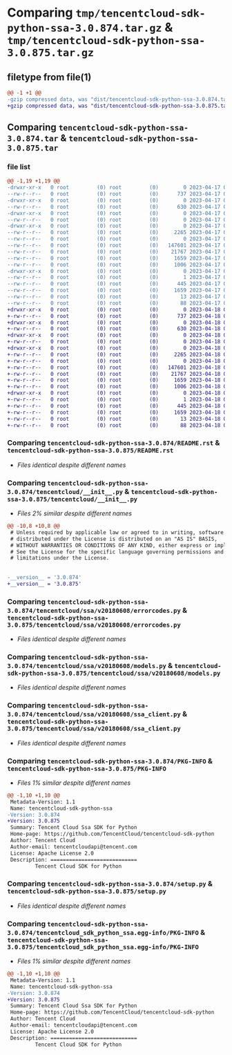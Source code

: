 # Comparing `tmp/tencentcloud-sdk-python-ssa-3.0.874.tar.gz` & `tmp/tencentcloud-sdk-python-ssa-3.0.875.tar.gz`

## filetype from file(1)

```diff
@@ -1 +1 @@
-gzip compressed data, was "dist/tencentcloud-sdk-python-ssa-3.0.874.tar", last modified: Mon Apr 17 00:44:30 2023, max compression
+gzip compressed data, was "dist/tencentcloud-sdk-python-ssa-3.0.875.tar", last modified: Tue Apr 18 00:50:19 2023, max compression
```

## Comparing `tencentcloud-sdk-python-ssa-3.0.874.tar` & `tencentcloud-sdk-python-ssa-3.0.875.tar`

### file list

```diff
@@ -1,19 +1,19 @@
-drwxr-xr-x   0 root         (0) root         (0)        0 2023-04-17 00:44:30.000000 tencentcloud-sdk-python-ssa-3.0.874/
--rw-r--r--   0 root         (0) root         (0)      737 2023-04-17 00:44:30.000000 tencentcloud-sdk-python-ssa-3.0.874/README.rst
-drwxr-xr-x   0 root         (0) root         (0)        0 2023-04-17 00:44:30.000000 tencentcloud-sdk-python-ssa-3.0.874/tencentcloud/
--rw-r--r--   0 root         (0) root         (0)      630 2023-04-17 00:44:30.000000 tencentcloud-sdk-python-ssa-3.0.874/tencentcloud/__init__.py
-drwxr-xr-x   0 root         (0) root         (0)        0 2023-04-17 00:44:30.000000 tencentcloud-sdk-python-ssa-3.0.874/tencentcloud/ssa/
--rw-r--r--   0 root         (0) root         (0)        0 2023-04-17 00:44:30.000000 tencentcloud-sdk-python-ssa-3.0.874/tencentcloud/ssa/__init__.py
-drwxr-xr-x   0 root         (0) root         (0)        0 2023-04-17 00:44:30.000000 tencentcloud-sdk-python-ssa-3.0.874/tencentcloud/ssa/v20180608/
--rw-r--r--   0 root         (0) root         (0)     2265 2023-04-17 00:44:30.000000 tencentcloud-sdk-python-ssa-3.0.874/tencentcloud/ssa/v20180608/errorcodes.py
--rw-r--r--   0 root         (0) root         (0)        0 2023-04-17 00:44:30.000000 tencentcloud-sdk-python-ssa-3.0.874/tencentcloud/ssa/v20180608/__init__.py
--rw-r--r--   0 root         (0) root         (0)   147601 2023-04-17 00:44:30.000000 tencentcloud-sdk-python-ssa-3.0.874/tencentcloud/ssa/v20180608/models.py
--rw-r--r--   0 root         (0) root         (0)    21767 2023-04-17 00:44:30.000000 tencentcloud-sdk-python-ssa-3.0.874/tencentcloud/ssa/v20180608/ssa_client.py
--rw-r--r--   0 root         (0) root         (0)     1659 2023-04-17 00:44:30.000000 tencentcloud-sdk-python-ssa-3.0.874/PKG-INFO
--rw-r--r--   0 root         (0) root         (0)     1006 2023-04-17 00:44:30.000000 tencentcloud-sdk-python-ssa-3.0.874/setup.py
-drwxr-xr-x   0 root         (0) root         (0)        0 2023-04-17 00:44:30.000000 tencentcloud-sdk-python-ssa-3.0.874/tencentcloud_sdk_python_ssa.egg-info/
--rw-r--r--   0 root         (0) root         (0)        1 2023-04-17 00:44:30.000000 tencentcloud-sdk-python-ssa-3.0.874/tencentcloud_sdk_python_ssa.egg-info/dependency_links.txt
--rw-r--r--   0 root         (0) root         (0)      445 2023-04-17 00:44:30.000000 tencentcloud-sdk-python-ssa-3.0.874/tencentcloud_sdk_python_ssa.egg-info/SOURCES.txt
--rw-r--r--   0 root         (0) root         (0)     1659 2023-04-17 00:44:30.000000 tencentcloud-sdk-python-ssa-3.0.874/tencentcloud_sdk_python_ssa.egg-info/PKG-INFO
--rw-r--r--   0 root         (0) root         (0)       13 2023-04-17 00:44:30.000000 tencentcloud-sdk-python-ssa-3.0.874/tencentcloud_sdk_python_ssa.egg-info/top_level.txt
--rw-r--r--   0 root         (0) root         (0)       88 2023-04-17 00:44:30.000000 tencentcloud-sdk-python-ssa-3.0.874/setup.cfg
+drwxr-xr-x   0 root         (0) root         (0)        0 2023-04-18 00:50:19.000000 tencentcloud-sdk-python-ssa-3.0.875/
+-rw-r--r--   0 root         (0) root         (0)      737 2023-04-18 00:50:18.000000 tencentcloud-sdk-python-ssa-3.0.875/README.rst
+drwxr-xr-x   0 root         (0) root         (0)        0 2023-04-18 00:50:19.000000 tencentcloud-sdk-python-ssa-3.0.875/tencentcloud/
+-rw-r--r--   0 root         (0) root         (0)      630 2023-04-18 00:50:18.000000 tencentcloud-sdk-python-ssa-3.0.875/tencentcloud/__init__.py
+drwxr-xr-x   0 root         (0) root         (0)        0 2023-04-18 00:50:19.000000 tencentcloud-sdk-python-ssa-3.0.875/tencentcloud/ssa/
+-rw-r--r--   0 root         (0) root         (0)        0 2023-04-18 00:50:18.000000 tencentcloud-sdk-python-ssa-3.0.875/tencentcloud/ssa/__init__.py
+drwxr-xr-x   0 root         (0) root         (0)        0 2023-04-18 00:50:19.000000 tencentcloud-sdk-python-ssa-3.0.875/tencentcloud/ssa/v20180608/
+-rw-r--r--   0 root         (0) root         (0)     2265 2023-04-18 00:50:18.000000 tencentcloud-sdk-python-ssa-3.0.875/tencentcloud/ssa/v20180608/errorcodes.py
+-rw-r--r--   0 root         (0) root         (0)        0 2023-04-18 00:50:18.000000 tencentcloud-sdk-python-ssa-3.0.875/tencentcloud/ssa/v20180608/__init__.py
+-rw-r--r--   0 root         (0) root         (0)   147601 2023-04-18 00:50:18.000000 tencentcloud-sdk-python-ssa-3.0.875/tencentcloud/ssa/v20180608/models.py
+-rw-r--r--   0 root         (0) root         (0)    21767 2023-04-18 00:50:18.000000 tencentcloud-sdk-python-ssa-3.0.875/tencentcloud/ssa/v20180608/ssa_client.py
+-rw-r--r--   0 root         (0) root         (0)     1659 2023-04-18 00:50:19.000000 tencentcloud-sdk-python-ssa-3.0.875/PKG-INFO
+-rw-r--r--   0 root         (0) root         (0)     1006 2023-04-18 00:50:18.000000 tencentcloud-sdk-python-ssa-3.0.875/setup.py
+drwxr-xr-x   0 root         (0) root         (0)        0 2023-04-18 00:50:19.000000 tencentcloud-sdk-python-ssa-3.0.875/tencentcloud_sdk_python_ssa.egg-info/
+-rw-r--r--   0 root         (0) root         (0)        1 2023-04-18 00:50:19.000000 tencentcloud-sdk-python-ssa-3.0.875/tencentcloud_sdk_python_ssa.egg-info/dependency_links.txt
+-rw-r--r--   0 root         (0) root         (0)      445 2023-04-18 00:50:19.000000 tencentcloud-sdk-python-ssa-3.0.875/tencentcloud_sdk_python_ssa.egg-info/SOURCES.txt
+-rw-r--r--   0 root         (0) root         (0)     1659 2023-04-18 00:50:19.000000 tencentcloud-sdk-python-ssa-3.0.875/tencentcloud_sdk_python_ssa.egg-info/PKG-INFO
+-rw-r--r--   0 root         (0) root         (0)       13 2023-04-18 00:50:19.000000 tencentcloud-sdk-python-ssa-3.0.875/tencentcloud_sdk_python_ssa.egg-info/top_level.txt
+-rw-r--r--   0 root         (0) root         (0)       88 2023-04-18 00:50:19.000000 tencentcloud-sdk-python-ssa-3.0.875/setup.cfg
```

### Comparing `tencentcloud-sdk-python-ssa-3.0.874/README.rst` & `tencentcloud-sdk-python-ssa-3.0.875/README.rst`

 * *Files identical despite different names*

### Comparing `tencentcloud-sdk-python-ssa-3.0.874/tencentcloud/__init__.py` & `tencentcloud-sdk-python-ssa-3.0.875/tencentcloud/__init__.py`

 * *Files 2% similar despite different names*

```diff
@@ -10,8 +10,8 @@
 # Unless required by applicable law or agreed to in writing, software
 # distributed under the License is distributed on an "AS IS" BASIS,
 # WITHOUT WARRANTIES OR CONDITIONS OF ANY KIND, either express or implied.
 # See the License for the specific language governing permissions and
 # limitations under the License.
 
 
-__version__ = '3.0.874'
+__version__ = '3.0.875'
```

### Comparing `tencentcloud-sdk-python-ssa-3.0.874/tencentcloud/ssa/v20180608/errorcodes.py` & `tencentcloud-sdk-python-ssa-3.0.875/tencentcloud/ssa/v20180608/errorcodes.py`

 * *Files identical despite different names*

### Comparing `tencentcloud-sdk-python-ssa-3.0.874/tencentcloud/ssa/v20180608/models.py` & `tencentcloud-sdk-python-ssa-3.0.875/tencentcloud/ssa/v20180608/models.py`

 * *Files identical despite different names*

### Comparing `tencentcloud-sdk-python-ssa-3.0.874/tencentcloud/ssa/v20180608/ssa_client.py` & `tencentcloud-sdk-python-ssa-3.0.875/tencentcloud/ssa/v20180608/ssa_client.py`

 * *Files identical despite different names*

### Comparing `tencentcloud-sdk-python-ssa-3.0.874/PKG-INFO` & `tencentcloud-sdk-python-ssa-3.0.875/PKG-INFO`

 * *Files 1% similar despite different names*

```diff
@@ -1,10 +1,10 @@
 Metadata-Version: 1.1
 Name: tencentcloud-sdk-python-ssa
-Version: 3.0.874
+Version: 3.0.875
 Summary: Tencent Cloud Ssa SDK for Python
 Home-page: https://github.com/TencentCloud/tencentcloud-sdk-python
 Author: Tencent Cloud
 Author-email: tencentcloudapi@tencent.com
 License: Apache License 2.0
 Description: ============================
         Tencent Cloud SDK for Python
```

### Comparing `tencentcloud-sdk-python-ssa-3.0.874/setup.py` & `tencentcloud-sdk-python-ssa-3.0.875/setup.py`

 * *Files identical despite different names*

### Comparing `tencentcloud-sdk-python-ssa-3.0.874/tencentcloud_sdk_python_ssa.egg-info/PKG-INFO` & `tencentcloud-sdk-python-ssa-3.0.875/tencentcloud_sdk_python_ssa.egg-info/PKG-INFO`

 * *Files 1% similar despite different names*

```diff
@@ -1,10 +1,10 @@
 Metadata-Version: 1.1
 Name: tencentcloud-sdk-python-ssa
-Version: 3.0.874
+Version: 3.0.875
 Summary: Tencent Cloud Ssa SDK for Python
 Home-page: https://github.com/TencentCloud/tencentcloud-sdk-python
 Author: Tencent Cloud
 Author-email: tencentcloudapi@tencent.com
 License: Apache License 2.0
 Description: ============================
         Tencent Cloud SDK for Python
```

